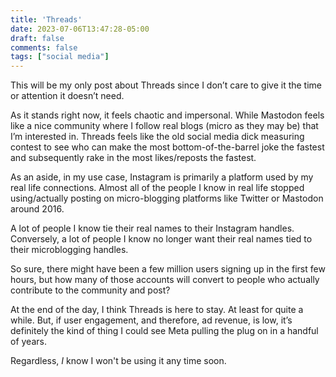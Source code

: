 ```yaml
---
title: 'Threads'
date: 2023-07-06T13:47:28-05:00
draft: false
comments: false
tags: ["social media"]
---
```


This will be my only post about Threads since I don’t care to give it the time or attention it doesn’t need. 

As it stands right now, it feels chaotic and impersonal. While Mastodon feels like a nice community where I follow real blogs (micro as they may be) that I’m interested in. Threads feels like the old social media dick measuring contest to see who can make the most bottom-of-the-barrel joke the fastest and subsequently rake in the most likes/reposts the fastest.  

As an aside, in my use case, Instagram is primarily a platform used by my real life connections. Almost all of the people I know in real life stopped using/actually posting on micro-blogging platforms like Twitter or Mastodon around 2016. 

A lot of people I know tie their real names to their Instagram handles. Conversely, a lot of people I know no longer want their real names tied to their microblogging handles. 

So sure, there might have been a few million users signing up in the first few hours, but how many of those accounts will convert to people who actually contribute to the community and post?

At the end of the day, I think Threads is here to stay. At least for quite a while. But, if user engagement, and therefore, ad revenue, is low, it’s definitely the kind of thing I could see Meta pulling the plug on in a handful of years. 

Regardless, *I* know I won't be using it any time soon. 
